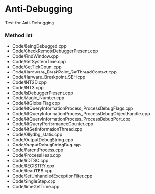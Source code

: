 # Anti-Debugging
Test for Anti-Debugging

### Method list
- Code/BeingDebugged.cpp
- Code/CheckRemoteDebuggerPresent.cpp
- Code/FindWindow.cpp
- Code/GetSystemTime.cpp
- Code/GetTickCount.cpp
- Code/Hardware_BreakPoint_GetThreadContext.cpp
- Code/Harware_Breakpoint_SEH.cpp
- Code/INT2D.cpp
- Code/INT3.cpp
- Code/IsDebuggerPresent.cpp
- Code/Magic_Number.cpp
- Code/NtGlobalFlag.cpp
- Code/NtQueryInformationProcess_ProcessDebugFlags.cpp
- Code/NtQueryInformationProcess_ProcessDebugObjectHandle.cpp
- Code/NtQueryInformationProcess_ProcessDebugPort.cpp
- Code/NtQueryPerformanceCounter.cpp
- Code/NtSetInformationThread.cpp
- Code/Ollydbg_static.cpp
- Code/OutputDebugString.cpp
- Code/OutputDebugStringBug.cpp
- Code/ParentProcess.cpp
- Code/ProcessHeap.cpp
- Code/RDTSC.cpp
- Code/REGISTRY.cpp
- Code/ReadTEB.cpp
- Code/SetUnhandledExceptionFilter.cpp
- Code/SingleStep.cpp
- Code/timeGetTime.cpp
